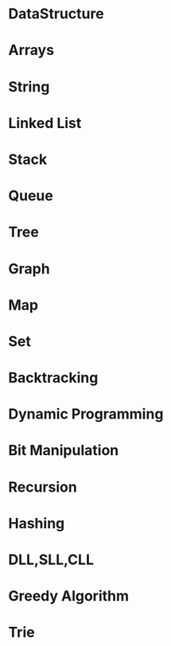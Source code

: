 # DataStructure
# Arrays
# String
# Linked List
# Stack
# Queue
# Tree
# Graph
# Map
# Set
# Backtracking
# Dynamic Programming
# Bit Manipulation
# Recursion
# Hashing 
# DLL,SLL,CLL
# Greedy Algorithm 
# Trie
